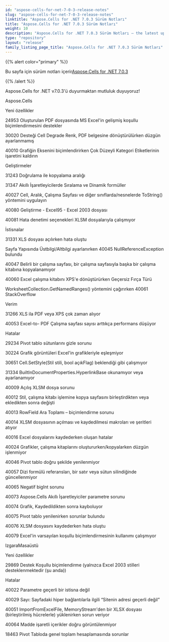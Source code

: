 ```yaml
---
id: "aspose-cells-for-net-7-0-3-release-notes"
slug: "aspose-cells-for-net-7-0-3-release-notes"
linktitle: "Aspose.Cells for .NET 7.0.3 Sürüm Notları"
title: "Aspose.Cells for .NET 7.0.3 Sürüm Notları"
weight: 10
description: "Aspose.Cells for .NET 7.0.3 Sürüm Notları – the latest updates and fixes."
type: "repository"
layout: "release"
family_listing_page_title: "Aspose.Cells for .NET 7.0.3 Sürüm Notları"
---
```

{{% alert color="primary" %}} 

 Bu sayfa için sürüm notları içerir[Aspose.Cells for .NET 7.0.3](https://releases.aspose.com/cells/net/new-releases/aspose.cells-for-.net-7.0.3/)

{{% /alert %}} 

 Aspose.Cells for .NET v7.0.3'ü duyurmaktan mutluluk duyuyoruz!

Aspose.Cells 

 Yeni özellikler

 24953 Oluşturulan PDF dosyasında MS Excel'in gelişmiş koşullu biçimlendirmesini destekler

 30020 Desteği Cell Degrade Renk, PDF belgesine dönüştürülürken düzgün ayarlanmamış

 40010 Grafiğin Eksenini biçimlendirirken Çok Düzeyli Kategori Etiketlerinin işaretini kaldırın

 Geliştirmeler

 31243 Doğrulama ile kopyalama aralığı

 31347 Akıllı İşaretleyicilerde Sıralama ve Dinamik formüller

 40027 Cell, Aralık, Çalışma Sayfası ve diğer sınıflarda/nesnelerde ToString() yöntemini uygulayın

 40080 Geliştirme - Excel95 - Excel 2003 dosyası

 40081 Hata denetimi seçenekleri XLSM dosyalarıyla çalışmıyor



 İstisnalar

 31331 XLS dosyası açılırken hata oluştu

 Sayfa Yapısında Üstbilgi/Altbilgi ayarlanırken 40045 NullReferenceException bulundu

 40047 Belirli bir çalışma sayfası, bir çalışma sayfasıyla başka bir çalışma kitabına kopyalanamıyor

 40060 Excel çalışma kitabını XPS'e dönüştürürken Geçersiz Fırça Türü

WorksheetCollection.GetNamedRanges() yöntemini çağırırken 40061 StackOverflow

 Verim

 31266 XLS ila PDF veya XPS çok zaman alıyor

 40053 Excel-to- PDF Çalışma sayfası sayısı arttıkça performans düşüyor

 Hatalar

 29234 Pivot tablo sütunlarını gizle sorunu

 30224 Grafik görüntüleri Excel'in grafikleriyle eşleşmiyor

 30651 Cell.SetStyle(Stil stili, bool açıkFlag) beklendiği gibi çalışmıyor

 31334 BuiltInDocumentProperties.HyperlinkBase okunamıyor veya ayarlanamıyor

 40009 Açılış XLSM dosya sorunu

 40012 Stil, çalışma kitabı işlemine kopya sayfasını birleştirdikten veya ekledikten sonra değişti

 40013 RowField Ara Toplamı – biçimlendirme sorunu

 40014 XLSM dosyasının açılması ve kaydedilmesi makroları ve şeritleri atıyor

 40016 Excel dosyalarını kaydederken oluşan hatalar

 40024 Grafikler, çalışma kitaplarını oluştururken/kopyalarken düzgün işlenmiyor

 40046 Pivot tablo doğru şekilde yenilenmiyor

 40057 Dizi formülü referansları, bir satır veya sütun silindiğinde güncellenmiyor

40065 Negatif bigInt sorunu

 40073 Aspose.Cells Akıllı İşaretleyiciler parametre sorunu

 40074 Grafik, Kaydedildikten sonra kayboluyor

 40075 Pivot tablo yenilenirken sorunlar bulundu

 40076 XLSM dosyasını kaydederken hata oluştu

 40079 Excel'in varsayılan koşullu biçimlendirmesinin kullanımı çalışmıyor

 IzgaraMasaüstü

 Yeni özellikler

 29869 Destek Koşullu biçimlendirme (yalnızca Excel 2003 stilleri desteklenmektedir (şu anda))

 Hatalar

 40022 Parametre geçerli bir istisna değil

 40029 Sayı: Sayfadaki hiper bağlantılarla ilgili “Sitenin adresi geçerli değil”

 40051 ImportFromExcelFile, MemoryStream'den bir XLSX dosyası (birleştirilmiş hücrelerle) yüklenirken sorun veriyor

 40064 Madde işaretli içerikler doğru görüntülenmiyor

 18463 Pivot Tabloda genel toplam hesaplamasında sorunlar

